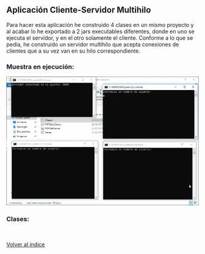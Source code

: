 
## Aplicación Cliente-Servidor Multihilo
Para hacer esta aplicación he construido 4 clases en un mismo proyecto y al acabar lo he exportado a 2 jars executables diferentes, donde en uno se ejecuta el servidor, y en el otro solamente el cliente. Conforme a lo que se pedía, he construido un servidor multihilo que acepta conexiones de clientes que a su vez van en su hilo correspondiente. 

### Muestra en ejecución:

![Muestra](muestra.gif)

### Clases:

<br>

[Volver al índice](../README.md)
